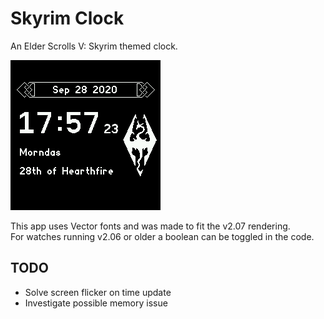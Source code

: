 # Skyrim Clock
An Elder Scrolls V: Skyrim themed clock.

![](screenshot.png)

This app uses Vector fonts and was made to fit the v2.07 rendering.  
For watches running v2.06 or older a boolean can be toggled in the code.

## TODO
- Solve screen flicker on time update
- Investigate possible memory issue
